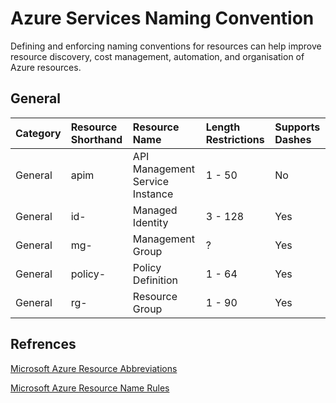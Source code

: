# Azure Services Naming Convention 

Defining and enforcing naming conventions for resources can help improve resource discovery, cost management, automation, and organisation of Azure resources.

## General
| Category | Resource Shorthand | Resource Name | Length Restrictions | Supports Dashes |
| :--- | :--- | :--- | :--- | :--- |
| General | apim | API Management Service Instance | 1 - 50 | No |
| General | id- | Managed Identity | 3 - 128 | Yes |
| General | mg- | Management Group | ? | Yes |
| General | policy- | Policy Definition | 1 - 64 | Yes |
| General | rg- | Resource Group | 1 - 90 | Yes |

## Refrences  
[Microsoft Azure Resource Abbreviations](https://docs.microsoft.com/en-us/azure/cloud-adoption-framework/ready/azure-best-practices/resource-abbreviations)

[Microsoft Azure Resource Name Rules](https://docs.microsoft.com/en-us/azure/azure-resource-manager/management/resource-name-rules)
